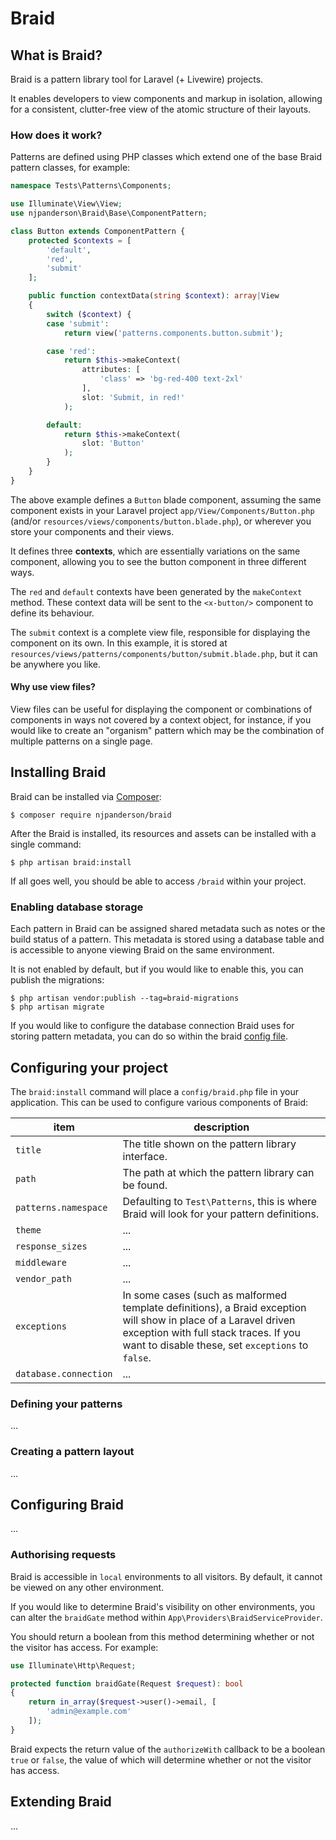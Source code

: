 # Braid

## What is Braid?
Braid is a pattern library tool for Laravel (+ Livewire) projects.

It enables developers to view components and markup in isolation, allowing for a consistent, clutter-free view of the atomic structure of their layouts.

### How does it work?
Patterns are defined using PHP classes which extend one of the base Braid pattern classes, for example:

```php
namespace Tests\Patterns\Components;

use Illuminate\View\View;
use njpanderson\Braid\Base\ComponentPattern;

class Button extends ComponentPattern {
    protected $contexts = [
        'default',
        'red',
        'submit'
    ];

    public function contextData(string $context): array|View
    {
        switch ($context) {
        case 'submit':
            return view('patterns.components.button.submit');

        case 'red':
            return $this->makeContext(
                attributes: [
                    'class' => 'bg-red-400 text-2xl'
                ],
                slot: 'Submit, in red!'
            );

        default:
            return $this->makeContext(
                slot: 'Button'
            );
        }
    }
}
```

The above example defines a `Button` blade component, assuming the same component exists in your Laravel project `app/View/Components/Button.php` (and/or `resources/views/components/button.blade.php`), or wherever you store your components and their views.

It defines three **contexts**, which are essentially variations on the same component, allowing you to see the button component in three different ways.

The `red` and `default` contexts have been generated by the `makeContext` method. These context data will be sent to the `<x-button/>` component to define its behaviour.

The `submit` context is a complete view file, responsible for displaying the component on its own. In this example, it is stored at `resources/views/patterns/components/button/submit.blade.php`, but it can be anywhere you like.

#### Why use view files?

View files can be useful for displaying the component or combinations of components in ways not covered by a context object, for instance, if you would like to create an "organism" pattern which may be the combination of multiple patterns on a single page.

## Installing Braid
Braid can be installed via [Composer](https://getcomposer.org):

```
$ composer require njpanderson/braid
```

After the Braid is installed, its resources and assets can be installed with a single command:

```
$ php artisan braid:install
```

If all goes well, you should be able to access `/braid` within your project.

### Enabling database storage
Each pattern in Braid can be assigned shared metadata such as notes or the build status of a pattern. This metadata is stored using a database table and is accessible to anyone viewing Braid on the same environment.

It is not enabled by default, but if you would like to enable this, you can publish the migrations:

```
$ php artisan vendor:publish --tag=braid-migrations
$ php artisan migrate
```

If you would like to configure the database connection Braid uses for storing pattern metadata, you can do so within the braid [config file](#configuring-your-project).

## Configuring your project
The `braid:install` command will place a `config/braid.php` file in your application. This can be used to configure various components of Braid:

item | description
--- | ---
`title` | The title shown on the pattern library interface.
`path` | The path at which the pattern library can be found.
`patterns.namespace` | Defaulting to `Test\Patterns`, this is where Braid will look for your pattern definitions.
`theme` | ...
`response_sizes` | ...
`middleware` | ...
`vendor_path` | ...
`exceptions` | In some cases (such as malformed template definitions), a Braid exception will show in place of a Laravel driven exception with full stack traces. If you want to disable these, set `exceptions` to `false`.
`database.connection` | ...

### Defining your patterns
...

### Creating a pattern layout
...

## Configuring Braid
...

### Authorising requests

Braid is accessible in `local` environments to all visitors. By default, it cannot be viewed on any other environment.

If you would like to determine Braid's visibility on other environments, you can alter the `braidGate` method within `App\Providers\BraidServiceProvider`.

You should return a boolean from this method determining whether or not the visitor has access. For example:

```php
use Illuminate\Http\Request;

protected function braidGate(Request $request): bool
{
    return in_array($request->user()->email, [
        'admin@example.com'
    ]);
}
```

Braid expects the return value of the `authorizeWith` callback to be a boolean `true` or `false`, the value of which will determine whether or not the visitor has access.

## Extending Braid
...